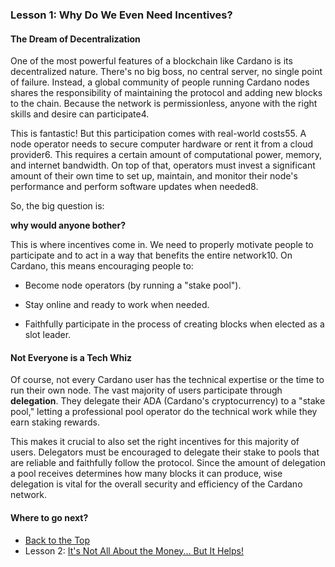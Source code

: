 ### Lesson 1: Why Do We Even Need Incentives?

#### **The Dream of Decentralization**

One of the most powerful features of a blockchain like Cardano is its decentralized nature. There's no big boss, no central server, no single point of failure. Instead, a global community of people running Cardano nodes shares the responsibility of maintaining the protocol and adding new blocks to the chain. Because the network is permissionless, anyone with the right skills and desire can participate4.

This is fantastic\! But this participation comes with real-world costs55. A node operator needs to secure computer hardware or rent it from a cloud provider6. This requires a certain amount of computational power, memory, and internet bandwidth. On top of that, operators must invest a significant amount of their own time to set up, maintain, and monitor their node's performance and perform software updates when needed8.

So, the big question is:

**why would anyone bother?**

This is where incentives come in. We need to properly motivate people to participate and to act in a way that benefits the entire network10. On Cardano, this means encouraging people to:

* Become node operators (by running a "stake pool").

* Stay online and ready to work when needed.

* Faithfully participate in the process of creating blocks when elected as a slot leader.

#### **Not Everyone is a Tech Whiz**

Of course, not every Cardano user has the technical expertise or the time to run their own node. The vast majority of users participate through **delegation**. 
They delegate their ADA (Cardano's cryptocurrency) to a "stake pool," letting a professional pool operator do the technical work while they earn staking rewards.

This makes it crucial to also set the right incentives for this majority of users. Delegators must be encouraged to delegate their stake to pools that are reliable and faithfully follow the protocol. Since the amount of delegation a pool receives determines how many blocks it can produce, wise delegation is vital for the overall security and efficiency of the Cardano network.

#### **Where to go next?**

* [Back to the Top](Incentives.md)
* Lesson 2: [It's Not All About the Money... But It Helps!](lesson-2.md)
